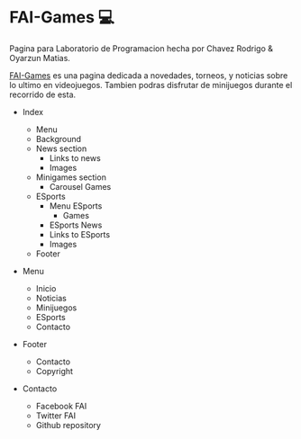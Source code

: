 # FAI-Games 💻

Pagina para Laboratorio de Programacion hecha por Chavez Rodrigo & Oyarzun Matias. 

[FAI-Games](https://matiasoyarzun.github.io/FAI-Games) es una pagina dedicada a novedades, torneos, y noticias sobre lo ultimo en videojuegos. Tambien podras disfrutar de minijuegos durante el recorrido de esta.

* Index
  * Menu
  * Background
  * News section
    * Links to news
    * Images
  * Minigames section
    * Carousel Games
  * ESports
    * Menu ESports
      * Games
    * ESports News
    * Links to ESports
    * Images
  * Footer

* Menu
  * Inicio
  * Noticias
  * Minijuegos
  * ESports
  * Contacto

* Footer
  * Contacto
  * Copyright

* Contacto
  * Facebook FAI
  * Twitter FAI
  * Github repository
